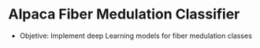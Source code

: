 # Alpaca Fiber Medulation Classifier

* Objetive: Implement deep Learning models for fiber medulation classes